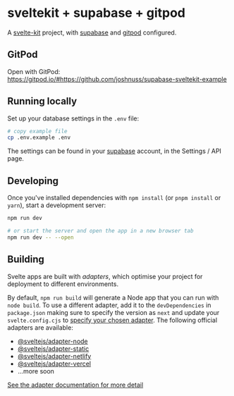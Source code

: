 # sveltekit + supabase + gitpod

A [svelte-kit](https://kit.svelte.dev) project, with [supabase](https://supabase.io) and [gitpod](https://gitpod.io) configured.

## GitPod

Open with GitPod: https://gitpod.io/#https://github.com/joshnuss/supabase-sveltekit-example

## Running locally

Set up your database settings in the `.env` file:

```bash
# copy example file
cp .env.example .env
```

The settings can be found in your [supabase](https://app.supabase.io) account, in the Settings / API page.

## Developing

Once you've installed dependencies with `npm install` (or `pnpm install` or `yarn`), start a development server:

```bash
npm run dev

# or start the server and open the app in a new browser tab
npm run dev -- --open
```

## Building

Svelte apps are built with _adapters_, which optimise your project for deployment to different environments.

By default, `npm run build` will generate a Node app that you can run with `node build`. To use a different adapter, add it to the `devDependencies` in `package.json` making sure to specify the version as `next` and update your `svelte.config.cjs` to [specify your chosen adapter](https://kit.svelte.dev/docs#configuration-adapter). The following official adapters are available:

- [@sveltejs/adapter-node](https://github.com/sveltejs/kit/tree/master/packages/adapter-node)
- [@sveltejs/adapter-static](https://github.com/sveltejs/kit/tree/master/packages/adapter-static)
- [@sveltejs/adapter-netlify](https://github.com/sveltejs/kit/tree/master/packages/adapter-netlify)
- [@sveltejs/adapter-vercel](https://github.com/sveltejs/kit/tree/master/packages/adapter-vercel)
- ...more soon

[See the adapter documentation for more detail](https://kit.svelte.dev/docs#adapters)
